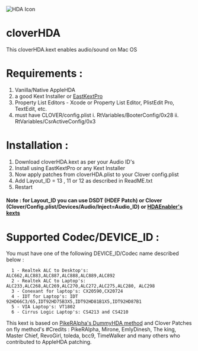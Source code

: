 
![HDA Icon](https://raw.githubusercontent.com/insanelydeepak/cloverHDA/master/cloverHDA.jpg)
# cloverHDA

This cloverHDA.kext enables audio/sound on Mac OS 


# Requirements : 
  1. Vanilla/Native AppleHDA 
  2. a good Kext Installer or [EastKextPro](http://www.insanelymac.com/forum/files/file/397-easykext-pro-a-minimal-and-super-fast-kext-installer/)
  3. Property List Editors - Xcode or Property List Editor, PlistEdit Pro, TextEdit, etc.
  4.  must have CLOVER/config.plist
    i. RtVariables/BooterConfig/0x28
    ii. RtVariables/CsrActiveConfig/0x3 


# Installation :
  1. Download cloverHDA.kext as per your Audio ID's 
  2. Install using EastKextPro or any Kext Installer
  3. Now apply patches from cloverHDA.plist to your Clover config.plist 
  4. Add Layout_ID = 13 , 11 or 12 as described in ReadME.txt 
  5. Restart 

#### Note : for Layout_ID you can use DSDT (HDEF Patch) or Clover (Clover/Config.plist/Devices/Audio/Inject=Audio_ID) or [HDAEnabler's kexts](https://bitbucket.org/insanelydeepak/hdaenablers-applehda-for-hackintosh/downloads)



# Supported Codec/DEVICE_ID :

  You must have one of the following DEVICE_ID/Codec name described below :
 
      1 - Realtek ALC to Desktop's: ALC662,ALC883,ALC887,ALC888,ALC889,ALC892
      2 - Realtek ALC to Laptop's: ALC233,ALC268,ALC269,ALC270,ALC272,ALC275,ALC280, ALC298 
      3 - Conexant for laptop's: CX20590,CX20724 
      4 - IDT for Laptop's: IDT 92HD66C3/65,IDT92HD75B3X5,IDT92HD81B1X5,IDT92HD87B1 
      5 - VIA Laptop's: VT1802 
      6 - Cirrus Logic Laptop's: CS4213 and CS4210 


This kext is based on  [PikeRAlpha's DummyHDA method](https://pikeralpha.wordpress.com/2013/12/17/new-style-of-applehda-kext-patching/) and Clover Patches on fly  method's
#Credits :
PikeRAlpha, Mirone, EmlyDinesh, The king, Master Chief, RevoGirl, toleda, bcc9, TimeWalker and many others who contributed to AppleHDA patching.


